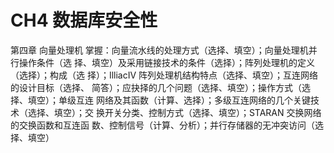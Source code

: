 # CH4 数据库安全性

第四章 向量处理机
掌握：向量流水线的处理方式（选择、填空）；向量处理机并行操作条件（选
择、填空）及采用链接技术的条件（选择）；阵列处理机的定义（选择）；构成（选
择）；IlliacIV 阵列处理机结构特点（选择、填空）；互连网络的设计目标（选择、
简答）；应抉择的几个问题（选择、填空）；操作方式（选择、填空）；单级互连
网络及其函数（计算、选择）；多级互连网络的几个关键技术（选择、填空）；交
换开关分类、控制方式（选择、填空）；STARAN 交换网络的交换函数和互连函
数、控制信号（计算、分析）；并行存储器的无冲突访问（选择、填空）